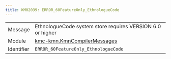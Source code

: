 ```yaml
---
title: KM02039: ERROR_60FeatureOnly_EthnologueCode
---
```


|            |           |
|------------|---------- |
| Message    | EthnologueCode system store requires VERSION 6\.0 or higher |
| Module     | [kmc-kmn.KmnCompilerMessages](kmc-kmn.kmncompilermessages) |
| Identifier | `ERROR_60FeatureOnly_EthnologueCode` |


